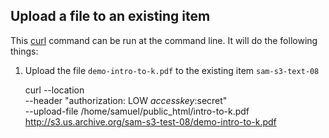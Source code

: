 ## Upload a file to an existing item

This [curl](http://curl.haxx.se/) command can be run at the command line. It will do the following things:

1. Upload the file `demo-intro-to-k.pdf` to the existing item `sam-s3-text-08`

    curl --location \
        --header "authorization: LOW $accesskey:$secret" \
        --upload-file /home/samuel/public_html/intro-to-k.pdf \
    http://s3.us.archive.org/sam-s3-test-08/demo-intro-to-k.pdf
